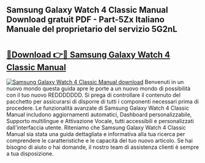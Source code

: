 ## Samsung Galaxy Watch 4 Classic Manual Download gratuit PDF - Part-5Zx Italiano Manuale del proprietario del servizio 5G2nL

# <h2><a href="http://dfc0jh.blite.top/?on=Samsung+Galaxy+Watch+4+Classic+Manual">🔗Download 👉🔴 Samsung Galaxy Watch 4 Classic Manual</a></h2>

[![Samsung Galaxy Watch 4 Classic Manual download](https://i.imgur.com/lujVjoI.png)](http://dfc0jh.blite.top/?on=Samsung+Galaxy+Watch+4+Classic+Manual)
Benvenuti in un nuovo mondo questa guida apre le porte a un nuovo mondo di possibilità con il tuo nuovo REDDDDDDD. Si prega di controllare il contenuto del pacchetto per assicurarsi di disporre di tutti i componenti necessari prima di procedere. Le funzionalità avanzate di Samsung Galaxy Watch 4 Classic Manual includono aggiornamenti automatici, Dashboard personalizzabile, Supporto multilingue e Attivazione Vocale, tutti accessibili e personalizzati dall'interfaccia utente. Riteniamo che Samsung Galaxy Watch 4 Classic Manual sia stata una guida dettagliata e informativa alla tua ricerca per comprendere le caratteristiche e le capacità del tuo nuovo articolo. Se hai bisogno di aiuto o hai domande, il nostro team di assistenza clienti è sempre a tua disposizione.
